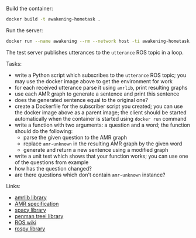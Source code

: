 Build the container:

```sh
docker build -t awakening-hometask .
```

Run the server:
```sh
docker run --name awakening --rm --network host -ti awakening-hometask
```

The test server publishes utterances to the `utterance` ROS topic in a loop.

Tasks:
- write a Python script which subscribes to the `utterance` ROS topic; you may
  use the docker image above to get the environment for work
- for each received utterance parse it using `amrlib`, print resulting graphs
- use each AMR graph to generate a sentence and print this sentence
- does the generated sentence equal to the original one?
- create a Dockerfile for the subscriber script you created; you can use the docker
  image above as a parent image; the client should be started automatically when
  the container is started using `docker run` command
- write a function with two arguments: a question and a word; the function
  should do the following:
  - parse the given question to the AMR graph
  - replace `amr-unknown` in the resulting AMR graph by the given word
  - generate and return a new sentence using a modified graph
- write a unit test which shows that your function works; you can use one of
  the questions from example
- how has the question changed?
- are there questions which don't contain `amr-unknown` instance?

Links:
- [amrlib library](https://github.com/bjascob/amrlib)
- [AMR specification](https://github.com/amrisi/amr-guidelines/blob/master/amr.md)
- [spacy library](https://spacy.io/)
- [penman treei library](https://github.com/goodmami/penman)
- [ROS wiki](http://wiki.ros.org/)
- [rospy library](http://wiki.ros.org/rospy)
